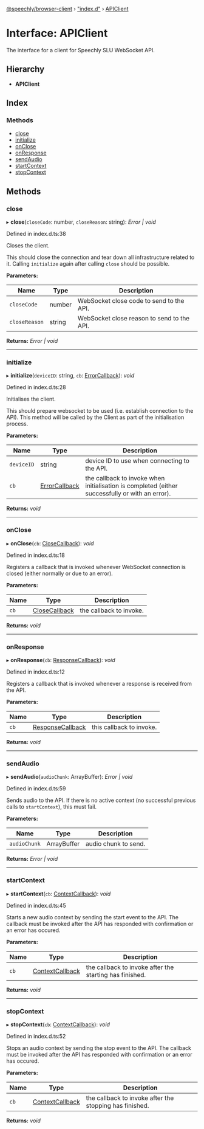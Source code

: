 [@speechly/browser-client](../README.md) › ["index.d"](../modules/_index_d_.md) › [APIClient](_index_d_.apiclient.md)

# Interface: APIClient

The interface for a client for Speechly SLU WebSocket API.

## Hierarchy

* **APIClient**

## Index

### Methods

* [close](_index_d_.apiclient.md#close)
* [initialize](_index_d_.apiclient.md#initialize)
* [onClose](_index_d_.apiclient.md#onclose)
* [onResponse](_index_d_.apiclient.md#onresponse)
* [sendAudio](_index_d_.apiclient.md#sendaudio)
* [startContext](_index_d_.apiclient.md#startcontext)
* [stopContext](_index_d_.apiclient.md#stopcontext)

## Methods

###  close

▸ **close**(`closeCode`: number, `closeReason`: string): *Error | void*

Defined in index.d.ts:38

Closes the client.

This should close the connection and tear down all infrastructure related to it.
Calling `initialize` again after calling `close` should be possible.

**Parameters:**

Name | Type | Description |
------ | ------ | ------ |
`closeCode` | number | WebSocket close code to send to the API. |
`closeReason` | string | WebSocket close reason to send to the API.  |

**Returns:** *Error | void*

___

###  initialize

▸ **initialize**(`deviceID`: string, `cb`: [ErrorCallback](../modules/_index_d_.md#errorcallback)): *void*

Defined in index.d.ts:28

Initialises the client.

This should prepare websocket to be used (i.e. establish connection to the API).
This method will be called by the Client as part of the initialisation process.

**Parameters:**

Name | Type | Description |
------ | ------ | ------ |
`deviceID` | string | device ID to use when connecting to the API. |
`cb` | [ErrorCallback](../modules/_index_d_.md#errorcallback) | the callback to invoke when initialisation is completed (either successfully or with an error).  |

**Returns:** *void*

___

###  onClose

▸ **onClose**(`cb`: [CloseCallback](../modules/_index_d_.md#closecallback)): *void*

Defined in index.d.ts:18

Registers a callback that is invoked whenever WebSocket connection is closed (either normally or due to an error).

**Parameters:**

Name | Type | Description |
------ | ------ | ------ |
`cb` | [CloseCallback](../modules/_index_d_.md#closecallback) | the callback to invoke.  |

**Returns:** *void*

___

###  onResponse

▸ **onResponse**(`cb`: [ResponseCallback](../modules/_index_d_.md#responsecallback)): *void*

Defined in index.d.ts:12

Registers a callback that is invoked whenever a response is received from the API.

**Parameters:**

Name | Type | Description |
------ | ------ | ------ |
`cb` | [ResponseCallback](../modules/_index_d_.md#responsecallback) | this callback to invoke.  |

**Returns:** *void*

___

###  sendAudio

▸ **sendAudio**(`audioChunk`: ArrayBuffer): *Error | void*

Defined in index.d.ts:59

Sends audio to the API.
If there is no active context (no successful previous calls to `startContext`), this must fail.

**Parameters:**

Name | Type | Description |
------ | ------ | ------ |
`audioChunk` | ArrayBuffer | audio chunk to send.  |

**Returns:** *Error | void*

___

###  startContext

▸ **startContext**(`cb`: [ContextCallback](../modules/_index_d_.md#contextcallback)): *void*

Defined in index.d.ts:45

Starts a new audio context by sending the start event to the API.
The callback must be invoked after the API has responded with confirmation or an error has occured.

**Parameters:**

Name | Type | Description |
------ | ------ | ------ |
`cb` | [ContextCallback](../modules/_index_d_.md#contextcallback) | the callback to invoke after the starting has finished.  |

**Returns:** *void*

___

###  stopContext

▸ **stopContext**(`cb`: [ContextCallback](../modules/_index_d_.md#contextcallback)): *void*

Defined in index.d.ts:52

Stops an audio context by sending the stop event to the API.
The callback must be invoked after the API has responded with confirmation or an error has occured.

**Parameters:**

Name | Type | Description |
------ | ------ | ------ |
`cb` | [ContextCallback](../modules/_index_d_.md#contextcallback) | the callback to invoke after the stopping has finished.  |

**Returns:** *void*
